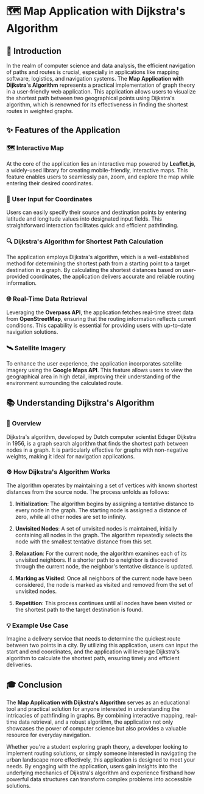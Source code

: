# 🗺️ Map Application with Dijkstra's Algorithm

## 📖 Introduction

In the realm of computer science and data analysis, the efficient navigation of paths and routes is crucial, especially in applications like mapping software, logistics, and navigation systems. The **Map Application with Dijkstra's Algorithm** represents a practical implementation of graph theory in a user-friendly web application. This application allows users to visualize the shortest path between two geographical points using Dijkstra's algorithm, which is renowned for its effectiveness in finding the shortest routes in weighted graphs.

## ✨ Features of the Application

### 🗺️ Interactive Map

At the core of the application lies an interactive map powered by **Leaflet.js**, a widely-used library for creating mobile-friendly, interactive maps. This feature enables users to seamlessly pan, zoom, and explore the map while entering their desired coordinates.

### 📍 User Input for Coordinates

Users can easily specify their source and destination points by entering latitude and longitude values into designated input fields. This straightforward interaction facilitates quick and efficient pathfinding.

### 🔍 Dijkstra's Algorithm for Shortest Path Calculation

The application employs Dijkstra's algorithm, which is a well-established method for determining the shortest path from a starting point to a target destination in a graph. By calculating the shortest distances based on user-provided coordinates, the application delivers accurate and reliable routing information.

### 🌐 Real-Time Data Retrieval

Leveraging the **Overpass API**, the application fetches real-time street data from **OpenStreetMap**, ensuring that the routing information reflects current conditions. This capability is essential for providing users with up-to-date navigation solutions.

### 🛰️ Satellite Imagery

To enhance the user experience, the application incorporates satellite imagery using the **Google Maps API**. This feature allows users to view the geographical area in high detail, improving their understanding of the environment surrounding the calculated route.

## 📚 Understanding Dijkstra's Algorithm

### 🔎 Overview

Dijkstra's algorithm, developed by Dutch computer scientist Edsger Dijkstra in 1956, is a graph search algorithm that finds the shortest path between nodes in a graph. It is particularly effective for graphs with non-negative weights, making it ideal for navigation applications.

### ⚙️ How Dijkstra's Algorithm Works

The algorithm operates by maintaining a set of vertices with known shortest distances from the source node. The process unfolds as follows:

1. **Initialization**: The algorithm begins by assigning a tentative distance to every node in the graph. The starting node is assigned a distance of zero, while all other nodes are set to infinity.

2. **Unvisited Nodes**: A set of unvisited nodes is maintained, initially containing all nodes in the graph. The algorithm repeatedly selects the node with the smallest tentative distance from this set.

3. **Relaxation**: For the current node, the algorithm examines each of its unvisited neighbors. If a shorter path to a neighbor is discovered through the current node, the neighbor's tentative distance is updated.

4. **Marking as Visited**: Once all neighbors of the current node have been considered, the node is marked as visited and removed from the set of unvisited nodes.

5. **Repetition**: This process continues until all nodes have been visited or the shortest path to the target destination is found.

### 💡 Example Use Case

Imagine a delivery service that needs to determine the quickest route between two points in a city. By utilizing this application, users can input the start and end coordinates, and the application will leverage Dijkstra's algorithm to calculate the shortest path, ensuring timely and efficient deliveries.

## 🎓 Conclusion

The **Map Application with Dijkstra's Algorithm** serves as an educational tool and practical solution for anyone interested in understanding the intricacies of pathfinding in graphs. By combining interactive mapping, real-time data retrieval, and a robust algorithm, the application not only showcases the power of computer science but also provides a valuable resource for everyday navigation.

Whether you're a student exploring graph theory, a developer looking to implement routing solutions, or simply someone interested in navigating the urban landscape more effectively, this application is designed to meet your needs. By engaging with the application, users gain insights into the underlying mechanics of Dijkstra's algorithm and experience firsthand how powerful data structures can transform complex problems into accessible solutions.
